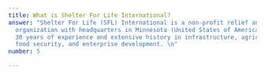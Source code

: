 ```yaml
---
title: What is Shelter For Life International?
answer: "Shelter For Life (SFL) International is a non-profit relief and development
  organization with headquarters in Minnesota (United States of America), with over
  30 years of experience and extensive history in infrastructure, agriculture development,
  food security, and enterprise development. \n"
number: 5

---
```

